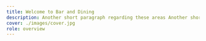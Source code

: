 ```yaml
---
title: Welcome to Bar and Dining
description: Another short paragraph regarding these areas Another short paragraph regarding these areas
cover: ./images/cover.jpg
role: overview
---
```

